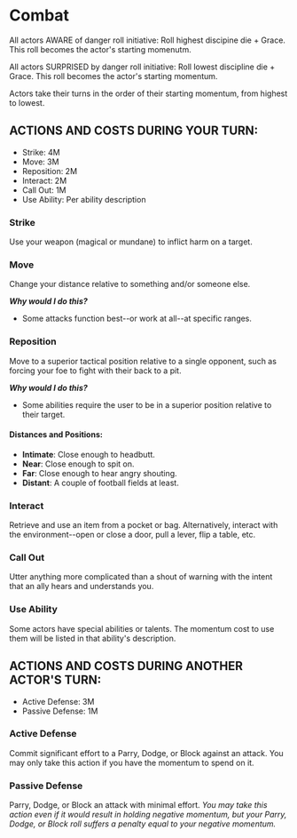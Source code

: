 # Combat

All actors AWARE of danger roll initiative: Roll highest discipine die + Grace. This roll becomes the actor's starting momenutm.

All actors SURPRISED by danger roll initiative: Roll lowest discipline die + Grace. This roll becomes the actor's starting momentum.

Actors take their turns in the order of their starting momentum, from highest to lowest.

## ACTIONS AND COSTS DURING YOUR TURN: 
- Strike: 4M
- Move: 3M
- Reposition: 2M
- Interact: 2M
- Call Out: 1M
- Use Ability: Per ability description

### Strike
Use your weapon (magical or mundane) to inflict harm on a target.

### Move
Change your distance relative to something and/or someone else.

***Why would I do this?***
- Some attacks function best--or work at all--at specific ranges.

### Reposition
Move to a superior tactical position relative to a single opponent, such as forcing your foe to fight with their back to a pit.

***Why would I do this?***
- Some abilities require the user to be in a superior position relative to their target.

#### Distances and Positions:
- **Intimate**: Close enough to headbutt.
- **Near**: Close enough to spit on.
- **Far**: Close enough to hear angry shouting.
- **Distant**: A couple of football fields at least.

### Interact
Retrieve and use an item from a pocket or bag. Alternatively, interact with the environment--open or close a door, pull a lever, flip a table, etc.

### Call Out
Utter anything more complicated than a shout of warning with the intent that an ally hears and understands you.

### Use Ability
Some actors have special abilities or talents. The momentum cost to use them will be listed in that ability's description.

## ACTIONS AND COSTS DURING ANOTHER ACTOR'S TURN: 
- Active Defense: 3M
- Passive Defense: 1M

### Active Defense
Commit significant effort to a Parry, Dodge, or Block against an attack. You may only take this action if you have the momentum to spend on it.

### Passive Defense
Parry, Dodge, or Block an attack with minimal effort. *You may take this action even if it would result in holding negative momentum, but your Parry, Dodge, or Block roll suffers a penalty equal to your negative momentum.*